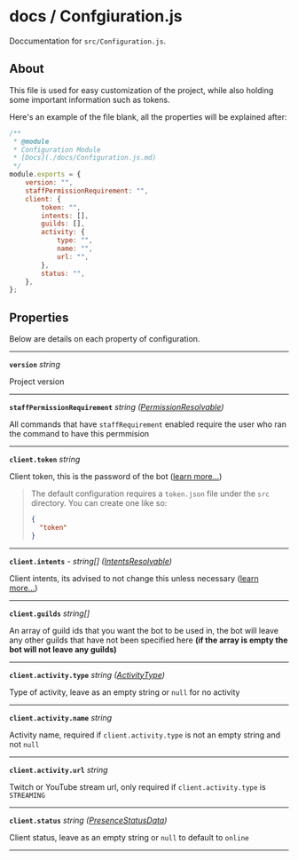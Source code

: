 # docs / Confgiuration.js
Doccumentation for `src/Configuration.js`.

## About
This file is used for easy customization of the project, while also holding some important information such as tokens.

Here's an example of the file blank, all the properties will be explained after:
```js
/** 
 * @module
 * Configuration Module 
 * [Docs](./docs/Configuration.js.md)
 */
module.exports = {
    version: "",
    staffPermissionRequirement: "",
    client: {
        token: "",
        intents: [],
        guilds: [],
        activity: {
            type: "",
            name: "",
            url: "",
        },
        status: "",
    },
};
```

## Properties

Below are details on each property of configuration.

---

**`version`** *string* 

Project version

---

**`staffPermissionRequirement`** *string ([PermissionResolvable](https://discord.js.org/#/docs/main/stable/typedef/PermissionResolvable))*

All commands that have `staffRequirement` enabled require the user who ran the command to have this permmision

---

**`client.token`** *string*

Client token, this is the password of the bot ([learn more...](https://discordjs.guide/preparations/setting-up-a-bot-application.html#your-token))

> The default configuration requires a `token.json` file under the `src` directory. You can create one like so:
> ```json
> {
>   "token"
> }
> ```

---

**`client.intents`** - *string[] ([IntentsResolvable](https://discord.js.org/#/docs/main/stable/typedef/IntentsResolvable))* 

Client intents, its advised to not change this unless necessary ([learn more...](https://discordjs.guide/popular-topics/intents.html#gateway-intents))

---

**`client.guilds`** *string[]*

An array of guild ids that you want the bot to be used in, the bot will leave any other guilds that have not been specified here **(if the array is empty the bot will not leave any guilds)**

---


**`client.activity.type`** *string ([ActivityType](https://discord.js.org/#/docs/main/stable/typedef/ActivityType))*

Type of activity, leave as an empty string or `null` for no activity

---

**`client.activity.name`** *string* 

Activity name, required if `client.activity.type` is not an empty string and not `null`

---

**`client.activity.url`** *string* 

Twitch or YouTube stream url, only required if `client.activity.type` is `STREAMING`

---

**`client.status`** *string ([PresenceStatusData](https://discord.js.org/#/docs/main/stable/typedef/PresenceStatusData))* 

Client status, leave as an empty string or `null` to default to `online`

---
